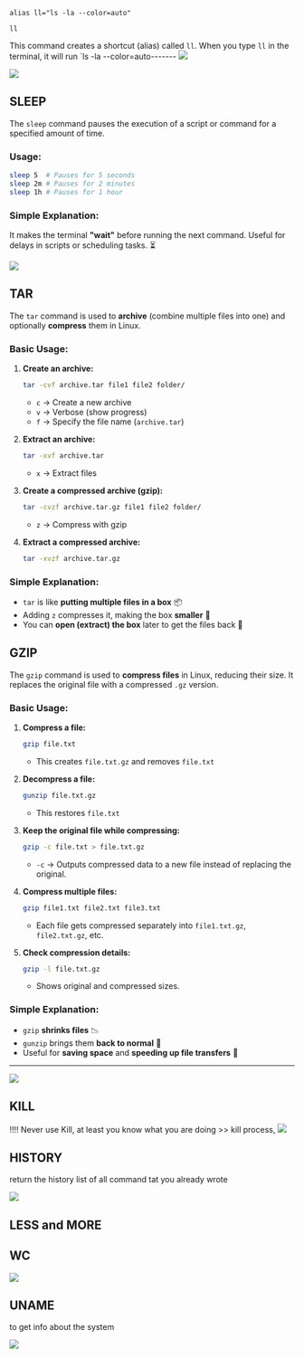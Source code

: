 
```
alias ll="ls -la --color=auto"

ll
```
This command creates a shortcut (alias) called `ll`. When you type `ll` in the terminal, it will run `ls -la --color=auto-------
![](../IMG/Pasted%20image%2020250305181438.png)

![](../IMG/Pasted%20image%2020250305181416.png)

## SLEEP
The `sleep` command pauses the execution of a script or command for a specified amount of time.
### Usage:

```bash
sleep 5  # Pauses for 5 seconds
sleep 2m # Pauses for 2 minutes
sleep 1h # Pauses for 1 hour
```

### Simple Explanation:

It makes the terminal **"wait"** before running the next command. Useful for delays in scripts or scheduling tasks. ⏳

![](../IMG/Pasted%20image%2020250305181843.png)

## TAR

The `tar` command is used to **archive** (combine multiple files into one) and optionally **compress** them in Linux.

### Basic Usage:

1. **Create an archive:**
    
    ```bash
    tar -cvf archive.tar file1 file2 folder/
    ```
    
    - `c` → Create a new archive
    - `v` → Verbose (show progress)
    - `f` → Specify the file name (`archive.tar`)
2. **Extract an archive:**
    
    ```bash
    tar -xvf archive.tar
    ```
    
    - `x` → Extract files
3. **Create a compressed archive (gzip):**
    
    ```bash
    tar -cvzf archive.tar.gz file1 file2 folder/
    ```
    
    - `z` → Compress with gzip
4. **Extract a compressed archive:**
    
    ```bash
    tar -xvzf archive.tar.gz
    ```
    

### Simple Explanation:

- `tar` is like **putting multiple files in a box** 📦
- Adding `z` compresses it, making the box **smaller** 🎈
- You can **open (extract) the box** later to get the files back 🎁

## GZIP

The `gzip` command is used to **compress files** in Linux, reducing their size. It replaces the original file with a compressed `.gz` version.

### Basic Usage:

1. **Compress a file:**
    
    ```bash
    gzip file.txt
    ```
    
    - This creates `file.txt.gz` and removes `file.txt`
2. **Decompress a file:**
    
    ```bash
    gunzip file.txt.gz
    ```
    
    - This restores `file.txt`
3. **Keep the original file while compressing:**
    
    ```bash
    gzip -c file.txt > file.txt.gz
    ```
    
    - `-c` → Outputs compressed data to a new file instead of replacing the original.
4. **Compress multiple files:**
    
    ```bash
    gzip file1.txt file2.txt file3.txt
    ```
    
    - Each file gets compressed separately into `file1.txt.gz`, `file2.txt.gz`, etc.
5. **Check compression details:**
    
    ```bash
    gzip -l file.txt.gz
    ```
    
    - Shows original and compressed sizes.

### Simple Explanation:

- `gzip` **shrinks files** 📉
- `gunzip` brings them **back to normal** 🔄
- Useful for **saving space** and **speeding up file transfers** 🚀
---
![](../IMG/Pasted%20image%2020250305183151.png)
## KILL

!!!! Never use Kill, at least you know what you are doing >> kill process, 
![](../IMG/Pasted%20image%2020250305183429.png)


## HISTORY

return the history list of all command tat you already wrote

![](../IMG/Pasted%20image%2020250305184017.png)


## LESS and MORE

## WC

![](../IMG/Pasted%20image%2020250305184932.png)

## UNAME
to get info about the system

![](../IMG/Pasted%20image%2020250305185340.png)

